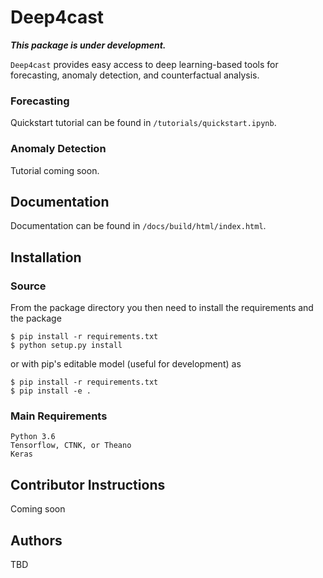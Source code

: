 # Deep4cast 

***This package is under development.***

```Deep4cast``` provides easy access to deep learning-based tools for forecasting, anomaly detection, and counterfactual analysis.

### Forecasting
Quickstart tutorial can be found in ```/tutorials/quickstart.ipynb```.

### Anomaly Detection
Tutorial coming soon.

## Documentation
Documentation can be found in ```/docs/build/html/index.html```.

## Installation
### Source
From the package directory you then need to install the requirements and the package
```
$ pip install -r requirements.txt
$ python setup.py install
```
or with pip's editable model (useful for development) as
```
$ pip install -r requirements.txt
$ pip install -e .
```

### Main Requirements
```
Python 3.6
Tensorflow, CTNK, or Theano
Keras
```

## Contributor Instructions
Coming soon

## Authors
TBD
